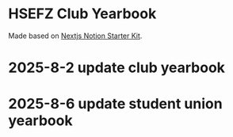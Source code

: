 # HSEFZ Club Yearbook

Made based on [Nextjs Notion Starter Kit](https://github.com/transitive-bullshit/nextjs-notion-starter-kit).

# 2025-8-2 update club yearbook
# 2025-8-6 update student union yearbook